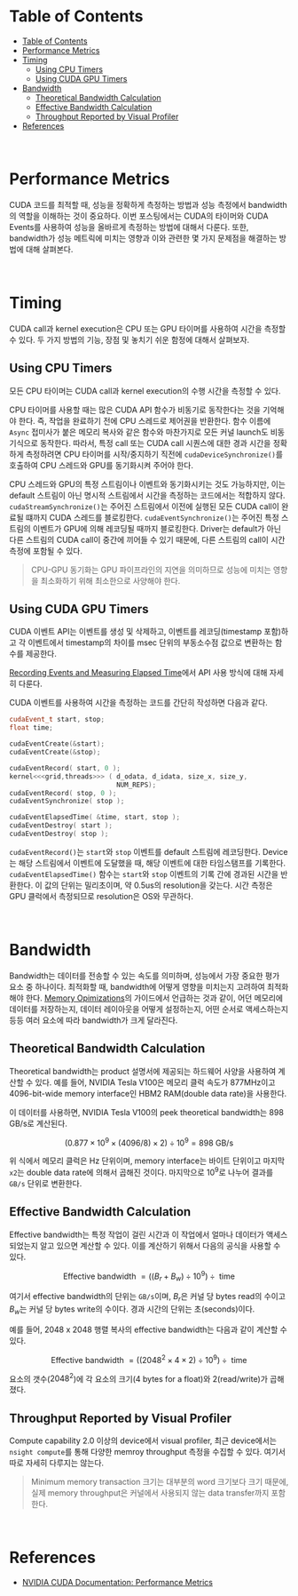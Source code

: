 # Table of Contents

- [Table of Contents](#table-of-contents)
- [Performance Metrics](#performance-metrics)
- [Timing](#timing)
  - [Using CPU Timers](#using-cpu-timers)
  - [Using CUDA GPU Timers](#using-cuda-gpu-timers)
- [Bandwidth](#bandwidth)
  - [Theoretical Bandwidth Calculation](#theoretical-bandwidth-calculation)
  - [Effective Bandwidth Calculation](#effective-bandwidth-calculation)
  - [Throughput Reported by Visual Profiler](#throughput-reported-by-visual-profiler)
- [References](#references)

<br>

# Performance Metrics

CUDA 코드를 최적할 때, 성능을 정확하게 측정하는 방법과 성능 측정에서 bandwidth의 역할을 이해하는 것이 중요하다. 이번 포스팅에서는 CUDA의 타이머와 CUDA Events를 사용하여 성능을 올바르게 측정하는 방법에 대해서 다룬다. 또한, bandwidth가 성능 메트릭에 미치는 영향과 이와 관련한 몇 가지 문제점을 해결하는 방법에 대해 살펴본다.

<br>

# Timing

CUDA call과 kernel execution은 CPU 또는 GPU 타이머를 사용하여 시간을 측정할 수 있다. 두 가지 방법의 기능, 장점 및 놓치기 쉬운 함정에 대해서 살펴보자.

## Using CPU Timers

모든 CPU 타이머는 CUDA call과 kernel execution의 수행 시간을 측정할 수 있다.

CPU 타이머를 사용할 때는 많은 CUDA API 함수가 비동기로 동작한다는 것을 기억해야 한다. 즉, 작업을 완료하기 전에 CPU 스레드로 제어권을 반환한다. 함수 이름에 `Async` 접미사가 붙은 메모리 복사와 같은 함수와 마찬가지로 모든 커널 launch도 비동기식으로 동작한다. 따라서, 특정 call 또는 CUDA call 시퀀스에 대한 경과 시간을 정확하게 측정하려면 CPU 타이머를 시작/중지하기 직전에 `cudaDeviceSynchronize()`를 호출하여 CPU 스레드와 GPU를 동기화시켜 주어야 한다.

CPU 스레드와 GPU의 특정 스트림이나 이벤트와 동기화시키는 것도 가능하지만, 이는 default 스트림이 아닌 명시적 스트림에서 시간을 측정하는 코드에서는 적합하지 않다. `cudaStreamSynchronize()`는 주어진 스트림에서 이전에 실행된 모든 CUDA call이 완료될 떄까지 CUDA 스레드를 블로킹한다. `cudaEventSynchronize()`는 주어진 특정 스트림의 이벤트가 GPU에 의해 레코딩될 때까지 블로킹한다. Driver는 default가 아닌 다른 스트림의 CUDA call이 중간에 끼어들 수 있기 때문에, 다른 스트림의 call이 시간 측정에 포함될 수 있다.

> CPU-GPU 동기화는 GPU 파이프라인의 지연을 의미하므로 성능에 미치는 영향을 최소화하기 위해 최소한으로 사양해야 한다.

## Using CUDA GPU Timers

CUDA 이벤트 API는 이벤트를 생성 및 삭제하고, 이벤트를 레코딩(timestamp 포함)하고 각 이벤트에서 timestamp의 차이를 msec 단위의 부동소수점 값으로 변환하는 함수를 제공한다. 

[Recording Events and Measuring Elapsed Time](/cuda/study/15_introducing_cuda_event.md#recording-events-and-measuring-elapsed-time)에서 API 사용 방식에 대해 자세히 다룬다.

CUDA 이벤트를 사용하여 시간을 측정하는 코드를 간단히 작성하면 다음과 같다.
```c++
cudaEvent_t start, stop;
float time;

cudaEventCreate(&start);
cudaEventCreate(&stop);

cudaEventRecord( start, 0 );
kernel<<<grid,threads>>> ( d_odata, d_idata, size_x, size_y,
                           NUM_REPS);
cudaEventRecord( stop, 0 );
cudaEventSynchronize( stop );

cudaEventElapsedTime( &time, start, stop );
cudaEventDestroy( start );
cudaEventDestroy( stop );
```

`cudaEventRecord()`는 `start`와 `stop` 이벤트를 default 스트림에 레코딩한다. Device는 해당 스트림에서 이벤트에 도달했을 때, 해당 이벤트에 대한 타임스탬프를 기록한다. `cudaEventElapsedTime()` 함수는 `start`와 `stop` 이벤트의 기록 간에 경과된 시간을 반환한다. 이 값의 단위는 밀리초이며, 약 0.5us의 resolution을 갖는다. 시간 측정은 GPU 클럭에서 측정되므로 resolution은 OS와 무관하다.

<br>

# Bandwidth

Bandwidth는 데이터를 전송할 수 있는 속도를 의미하며, 성능에서 가장 중요한 평가 요소 중 하나이다. 최적화할 때, bandwidth에 어떻게 영향을 미치는지 고려하여 최적화해야 한다. [Memory Opimizations](https://docs.nvidia.com/cuda/cuda-c-best-practices-guide/index.html#memory-optimizations)의 가이드에서 언급하는 것과 같이, 어던 메모리에 데이터를 저장하는지, 데이터 레이아웃을 어떻게 설정하는지, 어떤 순서로 액세스하는지 등등 여러 요소에 따라 bandwidth가 크게 달라진다.

## Theoretical Bandwidth Calculation

Theoretical bandwidth는 product 설명서에 제공되는 하드웨어 사양을 사용하여 계산할 수 있다. 예를 들어, NVIDIA Tesla V100은 메모리 클럭 속도가 877MHz이고 4096-bit-wide memory interface인 HBM2 RAM(double data rate)을 사용한다.

이 데이터를 사용하면, NVIDIA Tesla V100의 peek theoretical bandwidth는 898 GB/s로 계산된다.

$$ (0.877 \times 10^9 \times (4096/8) \times 2) \div 10^9 = 898\text{ GB/s} $$

위 식에서 메모리 클럭은 Hz 단위이며, memory interface는 바이트 단위이고 마지막 `x2`는 double data rate에 의해서 곱해진 것이다. 마지막으로 $10^9$로 나누어 결과를 `GB/s` 단위로 변환한다.

## Effective Bandwidth Calculation

Effective bandwidth는 특정 작업이 걸린 시간과 이 작업에서 얼마나 데이터가 액세스되었는지 알고 있으면 계산할 수 있다. 이를 계산하기 위해서 다음의 공식을 사용할 수 있다.

$$ \text{Effective bandwidth } = ((B_r + B_w) \div 10^9) \div \text{ time}  $$

여기서 effective bandwidth의 단위는 `GB/s`이며, $B_r$은 커널 당 bytes read의 수이고 $B_w$는 커널 당 bytes write의 수이다. 경과 시간의 단위는 초(seconds)이다.

예를 들어, 2048 x 2048 행렬 복사의 effective bandwidth는 다음과 같이 계산할 수 있다.

$$ \text{Effective bandwidth } = ((2048^2 \times 4 \times 2) \div 10^9) \div \text{ time} $$

요소의 갯수($2048^2$)에 각 요소의 크기(4 bytes for a float)와 2(read/write)가 곱해졌다.

## Throughput Reported by Visual Profiler

Compute capability 2.0 이상의 device에서 visual profiler, 최근 device에서는 `nsight compute`를 통해 다양한 memroy throughput 측정을 수집할 수 있다. 여기서 따로 자세히 다루지는 않는다.

> Minimum memory transaction 크기는 대부분의 word 크기보다 크기 때문에, 실제 memory throughput은 커널에서 사용되지 않는 data transfer까지 포함한다.

<br>

# References

- [NVIDIA CUDA Documentation: Performance Metrics](https://docs.nvidia.com/cuda/cuda-c-best-practices-guide/index.html#performance-metrics)